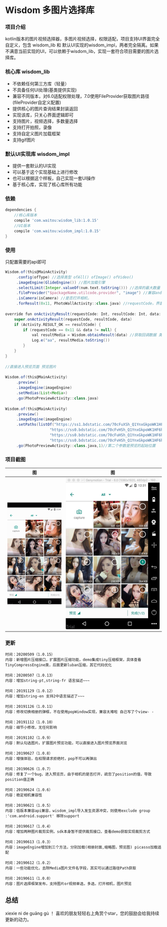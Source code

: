 # Wisdom 多图片选择库 

### 项目介绍

kotlin版本的图片视频选择器，多图片视频选择，权限适配，项目支持UI界面完全自定义，包含 wisdom_lib 和 默认UI实现的wisdom_impl，两者完全隔离。如果不满意当前实现的UI，可以依赖于wisdom_lib，实现一套符合项目需要的图片选择库。

### 核心库 wisdom_lib
- 不依赖任何第三方库（轻量）
- 不具备任何UI处理(基类提供实现)
- 兼容不同版本，对6.0适配权限处理，7.0使用FileProvider获取图片路径(fileProvider自定义配置)
- 提供核心的图片查询结果封装返回
- 实现该库，只关心界面逻辑即可
- 支持图片，视频选择，多数量选择
- 支持打开拍照，录像
- 支持自定义图片加载框架
- 支持gif图片

### 默认UI实现库 wisdom_impl
- 提供一套默认的UI实现
- 可以基于这个实现基础上进行修改
- 也可以根据这个样板，自己实现一套UI操作
- 基于核心库，实现了核心库所有功能


### 依赖
```groovy
dependencies {
    //核心库版本
    compile 'com.waitou:wisdom_lib:1.0.15'
    //UI版本
    compile 'com.waitou:wisdom_impl:1.0.15'
}
```
### 使用
只配置需要的api即可
```groovy
Wisdom.of(this@MainActivity)
     .config(ofType) //选择类型 ofAll() ofImage() ofVideo()
     .imageEngine(GlideEngine()) //图片加载引擎
     .selectLimit(Integer.valueOf(num.text.toString())) //选择的最大数量 数量1为单选模式
     .fileProvider("$packageName.utilcode.provider", "image") //兼容android7.0
     .isCamera(isCamera) //是否打开相机，
     .forResult(0x11, PhotoWallActivity::class.java) //requestCode，界面实现Activity，需要继承于核心库activity
     
override fun onActivityResult(requestCode: Int, resultCode: Int, data: Intent?) {
    super.onActivityResult(requestCode, resultCode, data)
    if (Activity.RESULT_OK == resultCode) {
        if (requestCode == 0x11 && data != null) {
            val resultMedia = Wisdom.obtainResult(data) //获取回调数据 类型Media 包含String path， Uri uri 路径
            Log.e("aa", resultMedia.toString())
        }
    }
}

//直接进入预览页面 预览图片

Wisdom.of(this@MainActivity)
     .preview()
     .imageEngine(imageEngine)
     .setMedias(List<Media>)
     .go(PhotoPreviewActivity::class.java)

Wisdom.of(this@MainActivity)
     .preview()
     .imageEngine(imageEngine)
     .setPaths(listOf("https://ss1.bdstatic.com/70cFuXSh_Q1YnxGkpoWK1HF6hhy/it/u=255586071,2019273368&fm=26&gp=0.jpg",
                    "https://ss0.bdstatic.com/70cFvHSh_Q1YnxGkpoWK1HF6hhy/it/u=2028868596,3857587342&fm=26&gp=0.jpg",
                    "https://ss0.bdstatic.com/70cFuHSh_Q1YnxGkpoWK1HF6hhy/it/u=3147757822,2248639000&fm=26&gp=0.jpg",
                    "https://ss0.bdstatic.com/70cFvHSh_Q1YnxGkpoWK1HF6hhy/it/u=248541496,3500754578&fm=26&gp=0.jpg"))
     .go(PhotoPreviewActivity::class.java,1)//第二个参数是预览的起始位置

```
        
### 项目截图

|图|图|
|---|---|
|![img1](gif/auto5.gif)|![img1](gif/1560244261536.jpg)|


### 更新

    时间：20200509（1.0.15）
    内容：新增图片压缩接口，扩展图片压缩功能，demo集成tiny压缩框架，具体查看TinyCompressEngine类，后面更新luban压缩，其它代码优化
    
    时间：20200507（1.0.13）
    内容：增加string-pt,string-fr 语言描述~~~

    时间：20191129（1.0.12）
    内容：增加string-en 支持2中语言描述了~~~
    
    时间：20191126（1.0.11）
    内容：修改切换相册的弹框，不在使用popWindow实现，兼容太难啦 自己写了个view- -

    时间：20191112（1.0.10）
    内容：细节小修改，无任何影响

    时间：20191102（1.0.9）
    内容：默认勾选图片。扩展图片预览功能，可以直接进入图片预览界面浏览
    
    时间：20190627（1.0.8）
    内容：增强体验，在权限请求拒绝时，pop不可以再弹出

    时间：20190626（1.0.7）
    内容：修复了一个bug，进入预览页，由于相机的是否打开，疏忽了position的值，导致position值正确
    
    时间：20190624（1.0.6）
    内容：稳定相机兼容性

    时间：20190621（1.0.5）
    内容：低版本兼容api兼容，wisdom_impl导入发生资源冲突，则使用exclude group :'com.android.support' 移除support

    时间：20190617（1.0.4）
    内容：增加两种图片裁剪实例，sdk本身暂不提供裁剪接口，查看demo获取实现裁剪方式
    
    时间：20190613（1.0.3）
    内容：imageEngine增加到三个方法，分别加载(相册封面,缩略图，预览图) picasso加载适配

    时间：20190612（1.0.2）
    内容：一些功能优化，去除Media图片文件名字段，其实可以通过路径Path获取
    
    时间：20190611（1.0.0）
    内容：图片选择框架发布，支持图片or视频单选，多选，打开相机，图片预览

总结
-
xiexie ni de guāng gù ！ 喜欢的朋友轻轻右上角赏个star，您的鼓励会给我持续更新的动力。








